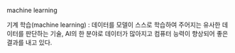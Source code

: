 
machine learning

기계 학습(machine learning)
:   데이터를 모델이 스스로 학습하여 주어지는 유사한 데이터를 판단하는 기술, AI의 한 분야로 데이터가 많아지고 컴퓨터 능력이 향상되어 좋은 결과를 내고 있다.
